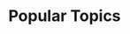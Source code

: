 ---
# An instance of the Tag Cloud widget.
# Docs: https://wowchemy.com/docs/page-builder/
widget: tag_cloud
active: false
# This file represents a page section.
headless: true
# Order that this section appears on the page.
weight: 120

title: Popular Topics
subtitle: ''

content:
  # Choose the taxonomy from `config.toml` to display (e.g. tags, categories)
  taxonomy: tags
# Choose how many tags you would like to display (0 = all tags)
count: 20
design:
  # Minimum and maximum font sizes (1.0 = 100%).
  font_size_min: 0.7
font_size_max: 2.0
---